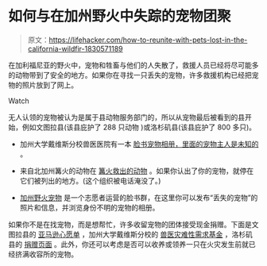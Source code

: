 # 如何与在加州野火中失踪的宠物团聚

> 原文：<https://lifehacker.com/how-to-reunite-with-pets-lost-in-the-california-wildfir-1830571189>

在加利福尼亚的野火中，宠物和牲畜与他们的人失散了，救援人员已经将尽可能多的动物带到了安全的地方。如果你在寻找一只丢失的宠物，许多救援机构已经把宠物的照片放到了网上。

Watch

无人认领的宠物被认为是属于县动物服务部门的，所以从宠物最后被看到的县开始，例如文图拉县(该县庇护了 288 只动物 )或洛杉矶县(该县庇护了 800 多只)。

*   加州大学戴维斯分校兽医医院有一本 [脸书宠物相册，里面的宠物主人是未知的](https://www.facebook.com/pg/UCDavisVetMed/photos/?tab=album&album_id=10156837838369031&__tn__=-UC-R) 。

*   来自北加州篝火的动物在 [篝火救出的动物](https://sites.google.com/view/campfirerescuedanimals/) 。如果你认出了你的宠物，就停在它们被列出的地方。(这个组织被电话淹没了。)
*   [加州野火宠物](https://www.facebook.com/CAfirepets/?ref=br_rs) 是一个志愿者运营的脸书群，在这里你可以发布“丢失的宠物”的照片和信息，并浏览身份不明的宠物的相册。

如果你不是在找宠物，而是想帮忙，许多收留宠物的团体接受现金捐赠。下面是文图拉县的 [亚马逊心愿单](http://www.vcas.us/AmazonWishlist) ，加州大学戴维斯分校的 [兽医灾难性需求基金](https://give.ucdavis.edu/go/firecare) ，洛杉矶县的 [捐赠页面](http://animalcare.lacounty.gov/donate/) 。此外，你还可以考虑是否可以收养或领养一只在火灾发生前就已经挤满收容所的宠物。